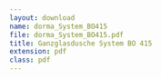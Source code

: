```yaml
---
layout: download
name: dorma_System_BO415
file: dorma_System_BO415.pdf
title: Ganzglasdusche System BO 415
extension: pdf
class: pdf
---
```

